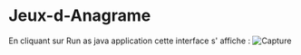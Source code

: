 # Jeux-d-Anagrame
En cliquant sur Run as java application cette interface s' affiche : 
![Capture](https://user-images.githubusercontent.com/124509691/235353943-8f04dedb-5dc8-497e-96ad-0795318482e9.PNG)

